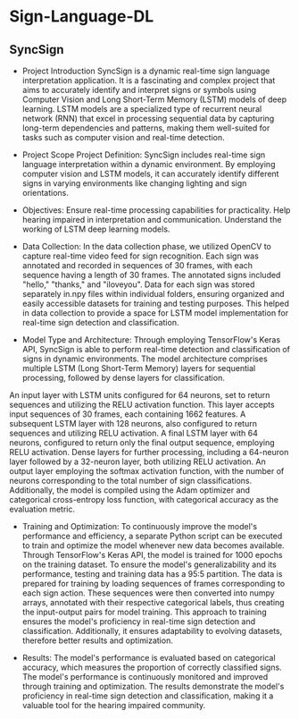 # Sign-Language-DL

## SyncSign
- Project Introduction
SyncSign is a dynamic real-time sign language interpretation application. It is a fascinating and complex project that aims to accurately identify and interpret signs or symbols using Computer Vision and Long Short-Term Memory (LSTM) models of deep learning. LSTM models are a specialized type of recurrent neural network (RNN) that excel in processing sequential data by capturing long-term dependencies and patterns, making them well-suited for tasks such as computer vision and real-time detection.

- Project Scope
Project Definition: SyncSign includes real-time sign language interpretation within a dynamic environment. By employing computer vision and LSTM models, it can accurately identify different signs in varying environments like changing lighting and sign orientations.

- Objectives:
Ensure real-time processing capabilities for practicality.
Help hearing impaired in interpretation and communication.
Understand the working of LSTM deep learning models.

- Data Collection: In the data collection phase, we utilized OpenCV to capture real-time video feed for sign recognition. Each sign was annotated and recorded in sequences of 30 frames, with each sequence having a length of 30 frames. The annotated signs included "hello," "thanks," and "iloveyou". Data for each sign was stored separately in.npy files within individual folders, ensuring organized and easily accessible datasets for training and testing purposes. This helped in data collection to provide a space for LSTM model implementation for real-time sign detection and classification.

- Model Type and Architecture: Through employing TensorFlow's Keras API, SyncSign is able to perform real-time detection and classification of signs in dynamic environments. The model architecture comprises multiple LSTM (Long Short-Term Memory) layers for sequential processing, followed by dense layers for classification.

An input layer with LSTM units configured for 64 neurons, set to return sequences and utilizing the RELU activation function. This layer accepts input sequences of 30 frames, each containing 1662 features.
A subsequent LSTM layer with 128 neurons, also configured to return sequences and utilizing RELU activation.
A final LSTM layer with 64 neurons, configured to return only the final output sequence, employing RELU activation.
Dense layers for further processing, including a 64-neuron layer followed by a 32-neuron layer, both utilizing RELU activation.
An output layer employing the softmax activation function, with the number of neurons corresponding to the total number of sign classifications.
Additionally, the model is compiled using the Adam optimizer and categorical cross-entropy loss function, with categorical accuracy as the evaluation metric.

- Training and Optimization: To continuously improve the model's performance and efficiency, a separate Python script can be executed to train and optimize the model whenever new data becomes available. Through TensorFlow's Keras API, the model is trained for 1000 epochs on the training dataset. To ensure the model's generalizability and its performance, testing and training data has a 95:5 partition. The data is prepared for training by loading sequences of frames corresponding to each sign action. These sequences were then converted into numpy arrays, annotated with their respective categorical labels, thus creating the input-output pairs for model training. This approach to training ensures the model's proficiency in real-time sign detection and classification. Additionally, it ensures adaptability to evolving datasets, therefore better results and optimization.

- Results: The model's performance is evaluated based on categorical accuracy, which measures the proportion of correctly classified signs. The model's performance is continuously monitored and improved through training and optimization. The results demonstrate the model's proficiency in real-time sign detection and classification, making it a valuable tool for the hearing impaired community.



